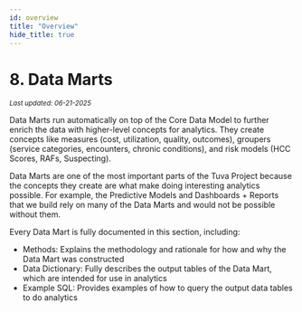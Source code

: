 ```yaml
---
id: overview
title: "Overview"
hide_title: true
---
```


# 8. Data Marts
<div style={{ marginTop: "-2rem", marginBottom: "1.5rem" }}>
  <small><em>Last updated: 06-21-2025</em></small>
</div>

Data Marts run automatically on top of the Core Data Model to further enrich the data with higher-level concepts for analytics.  They create concepts like measures (cost, utilization, quality, outcomes), groupers (service categories, encounters, chronic conditions), and risk models (HCC Scores, RAFs, Suspecting).  

Data Marts are one of the most important parts of the Tuva Project because the concepts they create are what make doing interesting analytics possible.  For example, the Predictive Models and Dashboards + Reports that we build rely on many of the Data Marts and would not be possible without them.

Every Data Mart is fully documented in this section, including:

- Methods: Explains the methodology and rationale for how and why the Data Mart was constructed
- Data Dictionary: Fully describes the output tables of the Data Mart, which are intended for use in analytics
- Example SQL: Provides examples of how to query the output data tables to do analytics



